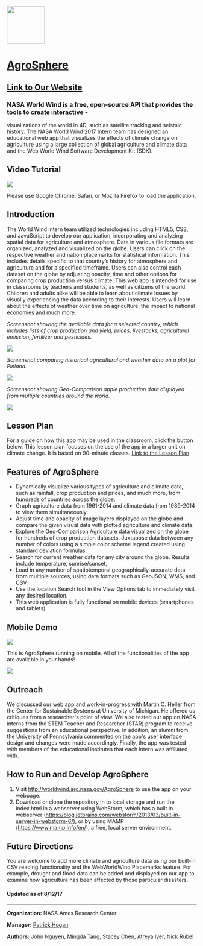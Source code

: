 <img src="images/nasalogo.png" height="100"/>

# <a href="https://worldwind.arc.nasa.gov/agrosphere/">AgroSphere</a>
## <a href="https://worldwind.arc.nasa.gov/agrosphere/about.html">Link to Our Website</a>

### NASA World Wind is a free, open-source API that provides the tools to create interactive - 

visualizations of the world in 4D, such as satellite tracking and seismic history. The NASA
World Wind 2017 Intern team has designed an educational web app that visualizes the effects of
climate change on agriculture using a large collection of global agriculture and climate data and the Web World Wind Software Development Kit (SDK).

## Video Tutorial

<a href="https://www.youtube.com/watch?v=h66dFV3Qu5E&t=102s">
<img src="images/videotutorial.png"/>
</a>

Please use Google Chrome, Safari, or Mozilla Firefox to load the application.

## Introduction

The World Wind intern team utilized technologies including HTML5, CSS, and JavaScript to develop our application, incorporating and analyzing spatial data for agriculture and atmosphere. Data in various file formats are organized, analyzed and visualized on the globe. Users can click on the respective weather and nation placemarks for statistical information. This includes details specific to that country’s history for atmosphere and agriculture and for a specified timeframe. Users can also control each dataset on the globe by adjusting opacity, time and other options for comparing crop production versus climate. This web app is intended for use in classrooms by teachers and students, as well as citizens of the world. Children and adults alike will be able to learn about climate issues by visually experiencing the data according to their interests. Users will learn about the effects of weather over time on agriculture, the impact to national economies and much more.

_Screenshot showing the available data for a selected country, which includes lists of crop production and yield,
prices, livestocks, agricultural emission, fertilizer and pesticides._

<img src="images/RM1.png" />

_Screenshot comparing historical agricultural and weather data on a plot for Finland._

<img src="images/RM2.png" />

_Screenshot showing Geo-Comparison apple production data displayed from multiple countries around the world._

<img src="images/RM3.png">

## Lesson Plan

For a guide on how this app may be used in the classroom, click the button below. This lesson plan focuses on the use of the app in a larger unit on climate change. It is based on 90-minute classes.
<a href="AgroSphere_LessonPlan.pdf" target="_blank">Link to the Lesson Plan</a>
                    
## Features of AgroSphere

* Dynamically visualize various types of agriculture and climate data, such as rainfall, crop production and prices, and much more, from hundreds of countries across the globe.
* Graph agriculture data from 1961-2014 and climate data from 1989-2014 to view them simultaneously.
* Adjust time and opacity of image layers displayed on the globe and compare the given visual data with plotted agriculture and climate data.
* Explore the Geo-Comparison Agriculture data visualized on the globe for hundreds of crop production datasets. Juxtapose data between any number of colors using a simple color scheme legend created using standard deviation formulas.
* Search for current weather data for any city around the globe. Results include temperature, sunrise/sunset, 
* Load in any number of spatiotemporal geographically-accurate data from multiple sources, using data formats such as GeoJSON, WMS, and CSV.
* Use the location Search tool in the View Options tab to immediately visit any desired location.
* This web application is fully functional on mobile devices (smartphones and tablets).

## Mobile Demo

<img src="images/mobilelive.jpg"/>

This is AgroSphere running on mobile. All of the functionalities of the app are available in your hands!

<a href="https://www.youtube.com/watch?v=Fyn4-Hgkip0">
<img src="images/mobiledemo.png" />
</a>

## Outreach

We discussed our web app and work-in-progress with Martin C. Heller from the Center for Sustainable Systems at University of Michigan. He offered us critiques from a researcher's point of view.
We also tested our app on NASA interns from the STEM Teacher and Researcher (STAR) program to receive suggestions from an educational perspective.
In addition, an alumni from the University of Pennsylvania commented on the app's user interface design and changes were made accordingly. Finally, the app was tested with members of the educational institutes that each intern was affiliated with.

## How to Run and Develop AgroSphere

1) Visit http://worldwind.arc.nasa.gov/AgroSphere to use the app on your webpage.
2) Download or clone the repository in to local storage and run the index.html in a webserver using WebStorm, which has a built in webserver (https://blog.jetbrains.com/webstorm/2013/03/built-in-server-in-webstorm-6/), or by using MAMP (https://www.mamp.info/en/), a free, local server environment.

## Future Directions

You are welcome to add more climate and agriculture data using our built-in CSV reading functionality and the WebWorldWind Placemarks feature. For example, drought and flood data can be added and displayed on our app to examine how agriculture has been affected by those particular disasters.

#### Updated as of 8/12/17

***

**Organization:** NASA Ames Research Center

**Manager:** <a href="https://www.linkedin.com/in/phogan">Patrick Hogan</a>

**Authors:** John Nguyen, <a href="https://mdtang.github.io/">Mingda Tang</a>, Stacey Chen, Atreya Iyer, Nick Rubel


